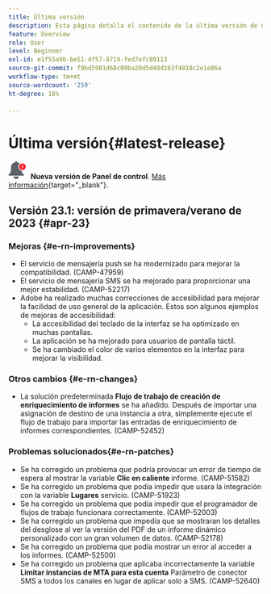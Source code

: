 ```yaml
---
title: Última versión
description: Esta página detalla el contenido de la última versión de Campaign Standard
feature: Overview
role: User
level: Beginner
exl-id: e1f55a9b-be51-4f57-8719-fed7efc89113
source-git-commit: f9bd5901d68c09ba20d5d48d263f4818c2e1e86a
workflow-type: tm+mt
source-wordcount: '259'
ht-degree: 16%

---
```



# Última versión{#latest-release}

![Panel de control](assets/do-not-localize/cp-icon.png) **Nueva versión de Panel de control**. [Más información](https://experienceleague.adobe.com/docs/control-panel/using/release-notes.html?lang=es){target="_blank"}.

## Versión 23.1: versión de primavera/verano de 2023 {#apr-23}

### Mejoras {#e-rn-improvements}

* El servicio de mensajería push se ha modernizado para mejorar la compatibilidad. (CAMP-47959)
* El servicio de mensajería SMS se ha mejorado para proporcionar una mejor estabilidad. (CAMP-52217)
* Adobe ha realizado muchas correcciones de accesibilidad para mejorar la facilidad de uso general de la aplicación. Estos son algunos ejemplos de mejoras de accesibilidad:
   * La accesibilidad del teclado de la interfaz se ha optimizado en muchas pantallas.
   * La aplicación se ha mejorado para usuarios de pantalla táctil.
   * Se ha cambiado el color de varios elementos en la interfaz para mejorar la visibilidad.

### Otros cambios {#e-rn-changes}

* La solución predeterminada **Flujo de trabajo de creación de enriquecimiento de informes** se ha añadido. Después de importar una asignación de destino de una instancia a otra, simplemente ejecute el flujo de trabajo para importar las entradas de enriquecimiento de informes correspondientes. (CAMP-52452)

### Problemas solucionados{#e-rn-patches}

* Se ha corregido un problema que podría provocar un error de tiempo de espera al mostrar la variable **Clic en caliente** informe. (CAMP-51582)
* Se ha corregido un problema que podía impedir que usara la integración con la variable **Lugares** servicio. (CAMP-51923)
* Se ha corregido un problema que podía impedir que el programador de flujos de trabajo funcionara correctamente. (CAMP-52003)
* Se ha corregido un problema que impedía que se mostraran los detalles del desglose al ver la versión del PDF de un informe dinámico personalizado con un gran volumen de datos. (CAMP-52178)
* Se ha corregido un problema que podía mostrar un error al acceder a los informes. (CAMP-52500)
* Se ha corregido un problema que aplicaba incorrectamente la variable **Limitar instancias de MTA para esta cuenta** Parámetro de conector SMS a todos los canales en lugar de aplicar solo a SMS. (CAMP-52640)
